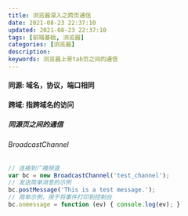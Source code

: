 ```yaml
---
title: 浏览器深入之跨页通信
date: 2021-08-23 22:37:10
updated: 2021-08-23 22:37:10
tags: [前端基础, 浏览器]
categories: [浏览器]
description:
keywords: 浏览器上哥tab页之间的通信
---
```

#### 同源: 域名，协议，端口相同

#### 跨域: 指跨域名的访问

##### 同源页之间的通信

###### BroadcastChannel

```javascript
// 连接到广播频道
var bc = new BroadcastChannel('test_channel');
// 发送简单消息的示例
bc.postMessage('This is a test message.');
// 简单示例，用于将事件打印到控制台
bc.onmessage = function (ev) { console.log(ev); }
```

######  
